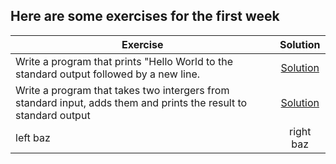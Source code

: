 ## Here are some exercises for the first week 

| Exercise                                                                                    | Solution  |
| -------------                                                                               |:-------------:|
| Write a program that prints "Hello World to the standard output followed by a new line.     | <a href="../.week1/hello-world.cpp"> Solution</a>                                                                            |
| Write a program that takes two intergers from standard input, adds them and prints the result to standard output| <a href="../.week1/even.cpp"> Solution</a>       |
| left baz                                                                                    | right baz     |
